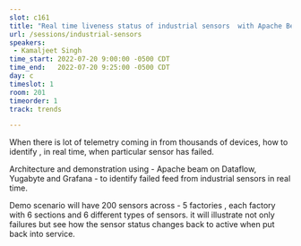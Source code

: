 ```yaml
---
slot: c161
title: "Real time liveness status of industrial sensors  with Apache Beam on Dataflow runner and Yugabyte"
url: /sessions/industrial-sensors
speakers:
 - Kamaljeet Singh
time_start: 2022-07-20 9:00:00 -0500 CDT
time_end:   2022-07-20 9:25:00 -0500 CDT
day: c
timeslot: 1
room: 201
timeorder: 1
track: trends

---
```


When there is lot of telemetry coming in from thousands of devices, how to identify , in real time, when particular sensor has failed.

Architecture and demonstration using - Apache beam on Dataflow, Yugabyte and Grafana - to identify failed feed from industrial sensors in real time.



Demo scenario will have 200 sensors across - 5 factories , each factory with 6 sections and 6 different types of sensors.  it will illustrate not only failures but see how the sensor status changes back to active when put back into service.

